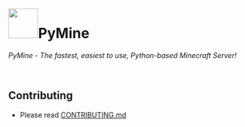 # <img src="https://i.imgur.com/LHDnix6.png" height=60>PyMine
*PyMine - The fastest, easiest to use, Python-based Minecraft Server!*

<br>

## Contributing
* Please read [CONTRIBUTING.md](https://github.com/py-mine/PyMine/blob/main/CONTRIBUTING.md)
<!--pls work-->

